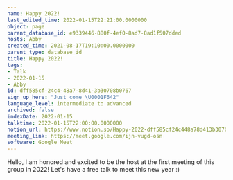 ```yaml
---
name: Happy 2022!
last_edited_time: 2022-01-15T22:21:00.0000000
object: page
parent_database_id: e9339446-880f-4ef0-8ad7-8ad1f507dded
hosts: Abby
created_time: 2021-08-17T19:10:00.0000000
parent_type: database_id
title: Happy 2022!
tags:
- Talk
- 2022-01-15
- Abby
id: dff585cf-24c4-48a7-8d41-3b30708b0767
sign_up_here: "Just come \U0001F642"
language_level: intermediate to advanced
archived: false
indexDate: 2022-01-15
talktime: 2022-01-15T22:00:00.0000000
notion_url: https://www.notion.so/Happy-2022-dff585cf24c448a78d413b30708b0767
meeting_link: https://meet.google.com/ijn-vugd-osn
software: Google Meet
---
```


Hello, I am honored and excited to be the host at the first meeting of this group in 2022! Let's have a free talk to meet this new year :)






